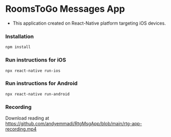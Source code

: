 # RoomsToGo Messages App

- This application created on React-Native platform targeting iOS devices.

### Installation

```
npm install
```

### Run instructions for iOS

```
npx react-native run-ios
```

### Run instructions for Android

```
npx react-native run-android
```

### Recording
Download reading at https://github.com/andyemmadi/RtgMsgApp/blob/main/rtg-app-recording.mp4
